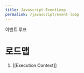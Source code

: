 ```yaml
---
title: Javascript EventLoop
permalink: /javascript/event-loop
---
```

이벤트 루프

# 로드맵
1. [[Execution Context]]

